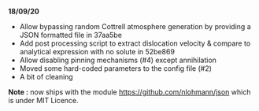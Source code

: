**18/09/20** 

-    Allow bypassing random Cottrell atmosphere generation by providing a JSON formatted file in 37aa5be
-    Add post processing script to extract dislocation velocity & compare to analytical expression with no solute in 52be869
-    Allow disabling pinning mechanisms (#4) except annihilation
-    Moved some hard-coded parameters to the config file (#2)
-    A bit of cleaning

**Note :** now ships with the module https://github.com/nlohmann/json which is under MIT Licence.
